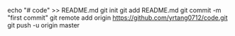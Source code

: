 echo "# code" >> README.md
git init
git add README.md
git commit -m "first commit"
git remote add origin https://github.com/yrtang0712/code.git
git push -u origin master
